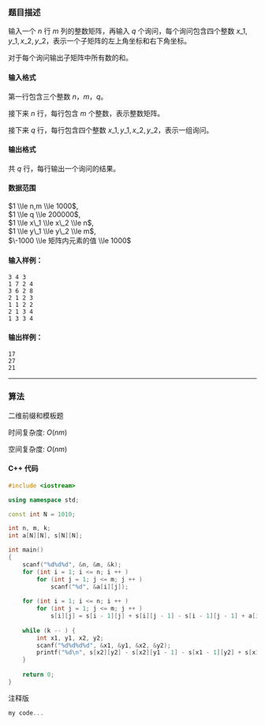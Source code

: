 ### 题目描述
输入一个 $n$ 行 $m$ 列的整数矩阵，再输入 $q$ 个询问，每个询问包含四个整数 $x\_1, y\_1, x\_2, y\_2$，表示一个子矩阵的左上角坐标和右下角坐标。

对于每个询问输出子矩阵中所有数的和。

#### 输入格式

第一行包含三个整数 $n，m，q$。

接下来 $n$ 行，每行包含 $m$ 个整数，表示整数矩阵。

接下来 $q$ 行，每行包含四个整数 $x\_1, y\_1, x\_2, y\_2$，表示一组询问。

#### 输出格式

共 $q$ 行，每行输出一个询问的结果。

#### 数据范围

$1 \\le n,m \\le 1000$,  
$1 \\le q \\le 200000$,  
$1 \\le x\_1 \\le x\_2 \\le n$,  
$1 \\le y\_1 \\le y\_2 \\le m$,  
$\-1000 \\le 矩阵内元素的值 \\le 1000$

#### 输入样例：

    3 4 3
    1 7 2 4
    3 6 2 8
    2 1 2 3
    1 1 2 2
    2 1 3 4
    1 3 3 4


#### 输出样例：

    17
    27
    21

---
### 算法

二维前缀和模板题

时间复杂度: $O(nm)$

空间复杂度: $O(nm)$
#### C++ 代码
```cpp
#include <iostream>

using namespace std;

const int N = 1010;

int n, m, k;
int a[N][N], s[N][N];

int main()
{
    scanf("%d%d%d", &n, &m, &k);
    for (int i = 1; i <= n; i ++ ) 
        for (int j = 1; j <= m; j ++ )
            scanf("%d", &a[i][j]);
            
    for (int i = 1; i <= n; i ++ )
        for (int j = 1; j <= m; j ++ )
            s[i][j] = s[i - 1][j] + s[i][j - 1] - s[i - 1][j - 1] + a[i][j];
            
    while (k -- ) {
        int x1, y1, x2, y2;
        scanf("%d%d%d%d", &x1, &y1, &x2, &y2);
        printf("%d\n", s[x2][y2] - s[x2][y1 - 1] - s[x1 - 1][y2] + s[x1 - 1][y1 -1]);
    }
    
    return 0;
}
```
注释版
```cpp
my code...
```